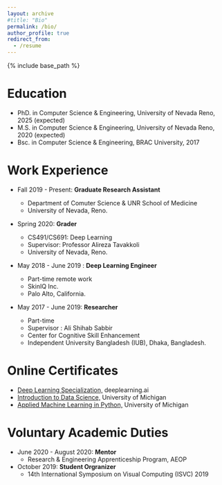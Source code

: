 ```yaml
---
layout: archive
#title: "Bio"
permalink: /bio/
author_profile: true
redirect_from:
  - /resume
---
```


{% include base_path %}

Education
======
* PhD. in Computer Science & Engineering, University of Nevada Reno, 2025 (expected)
* M.S. in Computer Science & Engineering, University of Nevada Reno, 2020 (expected)
* Bsc. in Computer Science & Engineering, BRAC University, 2017

Work Experience
======
* Fall 2019 - Present: <b>Graduate Research Assistant</b>
  * Department of Comuter Science & UNR School of Medicine
  * University of Nevada, Reno.


* Spring 2020: <b>Grader</b>
  * CS491/CS691: Deep Learning
  * Supervisor: Professor Alireza Tavakkoli
  * University of Nevada, Reno.

* May 2018 - June 2019 : <b>Deep Learning Engineer</b>
  * Part-time remote work
  * SkinIQ Inc.
  * Palo Alto, California.

* May 2017 - June 2019: <b>Researcher</b>
  * Part-time
  * Supervisor : Ali Shihab Sabbir
  * Center for Cognitive Skill Enhancement
  * Independent University Bangladesh (IUB), Dhaka, Bangladesh.

Online Certificates
=====
  * [Deep Learning Specialization,](https://www.coursera.org/account/accomplishments/specialization/NM9SMAJW9USM) deeplearning.ai
  * [Introduction to Data Science,](https://www.coursera.org/account/accomplishments/verify/XYQ25BJD9PA6) University of Michigan
  * [Applied Machine Learning in Python,](https://www.coursera.org/account/accomplishments/verify/LS77LUGT2WBK) University of Michigan


Voluntary Academic Duties
======
* June 2020 - August 2020: <b>Mentor</b>
  * Research & Engineering Apprenticeship Program, AEOP
* October 2019: <b>Student Orgranizer</b>
  * 14th International Symposium on Visual Computing (ISVC) 2019
